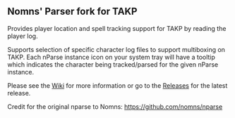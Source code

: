 ## Nomns' Parser fork for TAKP

Provides player location and spell tracking support for TAKP by reading the player log.

Supports selection of specific character log files to support multiboxing on TAKP.  Each nParse instance icon on your system tray will have a tooltip which indicates the character being tracked/parsed for the given nParse instance.

Please see the [Wiki](https://github.com/hitechhippie/nparse-takp/wiki) for more information or go to the [Releases](https://github.com/hitechhippie/nparse-takp/releases) for the latest release.

Credit for the original nparse to Nomns:  https://github.com/nomns/nparse
